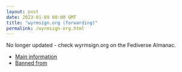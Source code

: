 ```yaml
---
layout: post
date: 2023-01-09 00:00 GMT
title: "wyrmsign.org (forwarding)"
permalink: /wyrmsign-org.html
---
```


No longer updated - check wyrmsign.org on the Fediverse Almanac.

* [Main information](https://www.fediversealmanac.com/api/v1/instances/wyrmsign.org)
* [Banned from](https://www.fediversealmanac.com/api/v1/instances/wyrmsign.org/banned_from)

